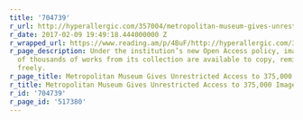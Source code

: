 ```yaml
---
title: '704739'
r_url: http://hyperallergic.com/357004/metropolitan-museum-gives-unrestricted-access-to-375000-images/
r_date: 2017-02-09 19:49:18.444000000 Z
r_wrapped_url: https://www.reading.am/p/4BuF/http://hyperallergic.com/357004/metropolitan-museum-gives-unrestricted-access-to-375000-images/
r_page_description: Under the institution’s new Open Access policy, images of hundreds
  of thousands of works from its collection are available to copy, remix, and distribute
  freely.
r_page_title: Metropolitan Museum Gives Unrestricted Access to 375,000 Images
r_title: Metropolitan Museum Gives Unrestricted Access to 375,000 Images
r_id: '704739'
r_page_id: '517380'
---
```


